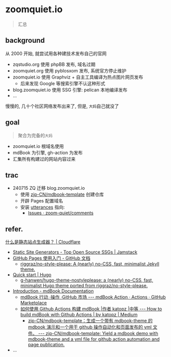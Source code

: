 # zoomquiet.io
> 汇总


## background
从 2000 开始, 就尝试用各种建技术发布自己的官网

- zqstudio.org 使用 phpBB 发布, 域名过期
- zoomquiet.org 使用 pyblosxom 发布, 系统官方停止维护
- zoomquiet.io 使用 Graphviz + 自主工具编译为热点图片网页发布
    - 后来发现 Google 等搜索引擎不认这种形式
- blog.zoomquiet.io 使用 SSG 引擎: pelican 本地编译发布
- ...

慢慢的, 几十个社区网络发布出来了, 但是, `大妈`自己就没了


## goal
> 聚合为完备的`大妈`

- zoomquiet.io 根域名使用
- mdBook 为引擎, gh-action 为发布
- 汇集所有构建过的网站内容过来

## trac

- 240715 ZQ 迁移 blog.zoomquiet.io
    - 使用 [zjp-CN/mdbook-template](https://github.com/zjp-CN/mdbook-template?tab=readme-ov-file) 创建仓库
    - 开辟 Pages 配置域名
    - 安装 [utterances](https://utteranc.es/) 指向:
        - [Issues · zoom-quiet/comments](https://github.com/zoom-quiet/comments/issues)

## refer.

[什么是静态站点生成器？ | Cloudflare](https://www.cloudflare.com/zh-cn/learning/performance/static-site-generator/)

- [Static Site Generators - Top Open Source SSGs | Jamstack](https://jamstack.org/generators/)
- [GitHub Pages 使用入门 - GitHub 文档](https://docs.github.com/zh/pages/getting-started-with-github-pages/about-github-pages)
    + [riggraz/no-style-please: A (nearly) no-CSS, fast, minimalist Jekyll theme.](https://github.com/riggraz/no-style-please)
- [Quick start | Hugo](https://gohugo.io/getting-started/quick-start/)
    + [g-hanwen/hugo-theme-nostyleplease: a (nearly) no-CSS, fast, minimalist Hugo theme ported from riggraz/no-style-please.](https://github.com/g-hanwen/hugo-theme-nostyleplease?tab=readme-ov-file)
- [Introduction - mdBook Documentation](https://rust-lang.github.io/mdBook/format/configuration/renderers.html)
    + [mdBook 行动 ·操作 ·GitHub 市场 --- mdBook Action · Actions · GitHub Marketplace](https://raw.githubusercontent.com/peaceiris/actions-mdbook/main/images/ogp.jpg)
    + [如何使用 Github Actions 构建 mdBook |作者 katopz |中等 --- How to build mdBook with Github Actions | by katopz | Medium](https://katopz.medium.com/how-to-build-mdbook-with-github-actions-eb9899e55d7e)
        + [zjp-CN/mdbook-template：生成一个带有 mdbook-theme 的 mdbook 演示和一个用于 github 操作自动化和页面发布的 yml 文件。 --- zjp-CN/mdbook-template: Yield a mdbook demo with mdbook-theme and a yml file for github action automation and page publication.](https://github.com/zjp-CN/mdbook-template?tab=readme-ov-file)
- ...